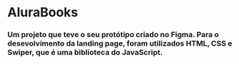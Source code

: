 # AluraBooks

### Um projeto que teve o seu protótipo criado no Figma. Para o desevolvimento da landing page, foram utilizados HTML, CSS e Swiper, que é uma biblioteca do JavaScript.